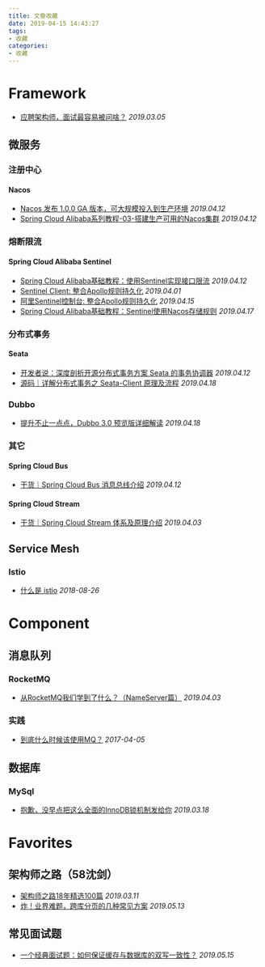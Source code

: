 ```yaml
---
title: 文章收藏
date: 2019-04-15 14:43:27
tags:
- 收藏
categories:
- 收藏
---
```


# Framework
* [应聘架构师，面试最容易被问啥？](https://mp.weixin.qq.com/s/njZeSILcDp1_2nOCy7G8fw) *2019.03.05*

## 微服务

### 注册中心

#### Nacos
* [Nacos 发布 1.0.0 GA 版本，可大规模投入到生产环境](https://mp.weixin.qq.com/s/SaS9JBBjiN-ac6nfpq2ACw) *2019.04.12*
* [Spring Cloud Alibaba系列教程-03-搭建生产可用的Nacos集群](https://mp.weixin.qq.com/s/MKMLHK9Yd87_6HFbIU60vA) *2019.04.12*

### 熔断限流

#### Spring Cloud Alibaba Sentinel
* [Spring Cloud Alibaba基础教程：使用Sentinel实现接口限流](https://mp.weixin.qq.com/s/X9FbKPdVt1GJhgpoDQMoWg) *2019.04.12*
* [Sentinel Client: 整合Apollo规则持久化](https://mp.weixin.qq.com/s/K9JtdGoLD1XALq5D67slPQ) *2019.04.01*
* [阿里Sentinel控制台: 整合Apollo规则持久化](https://mp.weixin.qq.com/s/deigVXhEd9HycuLLm-oJzA) *2019.04.15*
* [Spring Cloud Alibaba基础教程：Sentinel使用Nacos存储规则](https://mp.weixin.qq.com/s/XQDbAQxEOzdKHBZHR9a79w) *2019.04.17*

### 分布式事务

#### Seata
* [开发者说：深度剖析开源分布式事务方案 Seata 的事务协调器](https://mp.weixin.qq.com/s/Ibip-KXLwJH-ZSobwxmWLg) *2019.04.12*
* [源码｜详解分布式事务之 Seata-Client 原理及流程](https://mp.weixin.qq.com/s/YmeBR5uHg2QJUVhfjj6ZRQ) *2019.04.18*

### Dubbo
* [提升不止一点点，Dubbo 3.0 预览版详细解读](https://mp.weixin.qq.com/s/Q3_Z660-cYJ6EVoYDxooGA) *2019.04.18*

### 其它

#### Spring Cloud Bus
* [干货｜Spring Cloud Bus 消息总线介绍](https://mp.weixin.qq.com/s/QwIaK6LMlKyTzMKrbAEDcw) *2019.04.12*

#### Spring Cloud Stream
* [干货｜Spring Cloud Stream 体系及原理介绍](https://mp.weixin.qq.com/s/e_pDTFmFcSqHH-uSIzNmMg) *2019.04.03*

## Service Mesh

### Istio
* [什么是 istio](https://cizixs.com/2018/08/26/what-is-istio/) *2018-08-26*

# Component

## 消息队列

### RocketMQ
* [从RocketMQ我们学到了什么？（NameServer篇）](https://mp.weixin.qq.com/s/dOQd7yXE39n-pJ5ZeLQsoQ) *2019.04.03*

### 实践
* [到底什么时候该使用MQ？](https://mp.weixin.qq.com/s/Brd-j3IcljcY7BV01r712Q) *2017-04-05*

## 数据库

### MySql
* [抱歉，没早点把这么全面的InnoDB锁机制发给你](https://mp.weixin.qq.com/s/Z5p5aaWcBzQk7am6uWCKYw) *2019.03.18*

# Favorites

## 架构师之路（58沈剑）
* [架构师之路18年精选100篇](https://mp.weixin.qq.com/s?__biz=MjM5ODYxMDA5OQ==&mid=2651962040&idx=1&sn=7af0762e71e05389e752f1c3605078fc&chksm=bd2d0f648a5a8672d9c2b30bafb95262d9890842c0cba10862acb099b9d9e9a6533562de5131&scene=21#wechat_redirect) *2019.03.11*
* [炸！业界难题，跨库分页的几种常见方案](https://mp.weixin.qq.com/s/H_2hyEqQ70Y_OoFZh_P_5A) *2019.05.13*

## 常见面试题
* [一个经典面试题：如何保证缓存与数据库的双写一致性？](https://mp.weixin.qq.com/s/jdOVzGTyi_6mgK7Gkr4yMA) *2019.05.15*